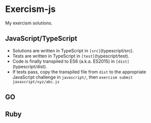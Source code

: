 # Exercism-js

My exercism solutions.  

## JavaScript/TypeScript
- Solutions are written in TypeScript in `[src]`(typescript/src).
- Tests are written in TypeScript in `[test]`(typescript/test).
- Code is finally transpiled to ES6 (a.k.a. ES2015) in `[dist]`(typescript/dist).
- If tests pass, copy the transpiled file from `dist` to the appropriate JavaScript challenge in `javascript/`, then `exercism submit javascript/xyz/abc.js`

## GO

## Ruby

